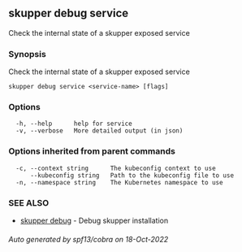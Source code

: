 ## skupper debug service

Check the internal state of a skupper exposed service

### Synopsis

Check the internal state of a skupper exposed service

```
skupper debug service <service-name> [flags]
```

### Options

```
  -h, --help      help for service
  -v, --verbose   More detailed output (in json)
```

### Options inherited from parent commands

```
  -c, --context string      The kubeconfig context to use
      --kubeconfig string   Path to the kubeconfig file to use
  -n, --namespace string    The Kubernetes namespace to use
```

### SEE ALSO

* [skupper debug](skupper_debug.md)	 - Debug skupper installation

###### Auto generated by spf13/cobra on 18-Oct-2022
